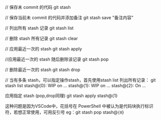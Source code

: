 // 保存未 commit 的代码
git stash

// 保存当前未 commit 的代码并添加备注
git stash save "备注内容"

// 列出所有 stash 记录
git stash list

// 删除 stash 所有记录
git stash clear

// 应用最近一次的 stash
git stash apply

//应用最近一次的 stash 随后删除该记录
git stash pop

// 删除最近一次的 stash 
git stash drop


// 当有多条 stash，可以指定操作stash，首先使用stash list 列出所有记录：
git stash list
stash@{0}: WIP on ...
stash@{1}: WIP on ...
stash@{2}: On ...

应用指定 stash (pop,drop同理)
git stash apply stash@{1}

这种问题是因为VSCode中，花括号在 PowerShell 中被认为是代码块执行标识符，若想正常使用，可用反引号 
eg：git stash pop stash@`{0`} 
